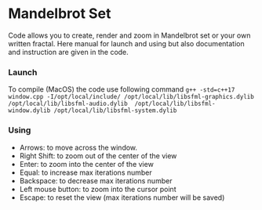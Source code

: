 # Mandelbrot Set

Code allows you to create, render and zoom in Mandelbrot set or your own written fractal.
Here manual for launch and using but also documentation and instruction are given in the code.

### Launch
To compile (MacOS) the code use following command
``
g++ -std=c++17 window.cpp -I/opt/local/include/ /opt/local/lib/libsfml-graphics.dylib /opt/local/lib/libsfml-audio.dylib  /opt/local/lib/libsfml-window.dylib /opt/local/lib/libsfml-system.dylib
``

### Using
 * Arrows: 					    to move across the window.
 * Right Shift: 			  to zoom out of the center of the view
 * Enter: 					    to zoom into the center of the view
 * Equal: 					    to increase max iterations number
 * Backspace: 				  to decrease max iterations number
 * Left mouse button: 	to zoom into the cursor point
 * Escape:					    to reset the view (max iterations number will be saved)


